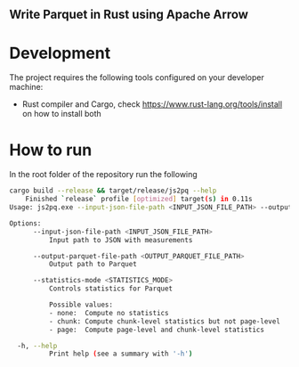 Write Parquet in Rust using Apache Arrow
------

# Development

The project requires the following tools configured on your developer machine:

- Rust compiler and Cargo, check https://www.rust-lang.org/tools/install on how to install both

# How to run

In the root folder of the repository run the following

```bash
cargo build --release && target/release/js2pq --help
    Finished `release` profile [optimized] target(s) in 0.11s
Usage: js2pq.exe --input-json-file-path <INPUT_JSON_FILE_PATH> --output-parquet-file-path <OUTPUT_PARQUET_FILE_PATH> --statistics-mode <STATISTICS_MODE>

Options:
      --input-json-file-path <INPUT_JSON_FILE_PATH>
          Input path to JSON with measurements

      --output-parquet-file-path <OUTPUT_PARQUET_FILE_PATH>
          Output path to Parquet

      --statistics-mode <STATISTICS_MODE>
          Controls statistics for Parquet

          Possible values:
          - none:  Compute no statistics
          - chunk: Compute chunk-level statistics but not page-level
          - page:  Compute page-level and chunk-level statistics

  -h, --help
          Print help (see a summary with '-h')
```

